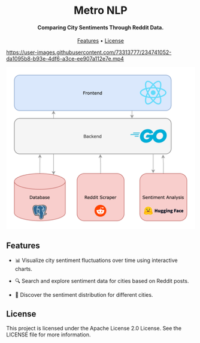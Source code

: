 
<h1 align="center">
  Metro NLP
</h1>
<h4 align="center">Comparing City Sentiments Through Reddit Data.</h4>

<p align="center">
  <a href="#features">Features</a> •
  <a href="#license">License</a>
</p>



https://user-images.githubusercontent.com/73313777/234741052-da1095b8-b93e-4df6-a3ce-ee907a112e7e.mp4

![screenshot](assets/citymetrics.png)

## Features

- 📊 Visualize city sentiment fluctuations over time using interactive charts.


- 🔍 Search and explore sentiment data for cities based on Reddit posts.


- 🌆 Discover the sentiment distribution for different cities.

## License

This project is licensed under the Apache License 2.0 License. See the LICENSE file for more information.
